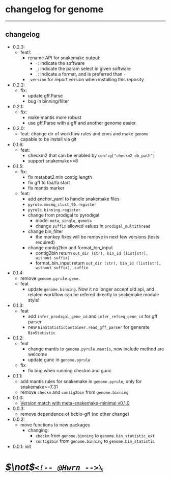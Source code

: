 <!--
 * @Date: 2023-08-07 15:18:41
 * @LastEditors: hwrn hwrn.aou@sjtu.edu.cn
 * @LastEditTime: 2024-04-22 23:03:39
 * @FilePath: /genome/changelog.md
 * @Description:
-->

changelog for genome
====================

---

## changelog

- 0.2.3:
  - feat!:
    - rename API for snakemake output:
      - `-`: indicate the software
      - `_`: indicate the param select in given software
      - `.`: indicate a format, and is preferred than `-`
    - `_version` for report version when installing this reposity
- 0.2.2:
  - fix:
    - update gff.Parse
    - bug in binning/filter
- 0.2.1:
  - fix:
    - make mantis more robust
    - use gff.Parse with a gff and another genome easier.
- 0.2.0:
  - feat: change dir of workflow rules and envs and make `genome` capable to be install via git
- 0.1.6:
  - feat:
    - checkm2 that can be enabled by `config["checkm2_db_path"]`
    - support snakemake>=8
- 0.1.5:
  - fix:
    - fix metabat2 min contig length
    - fix gff to faa/fa start
    - fix mantis marker
  - feat:
    - add anchor_yaml to handle snakemake files
    - `pyrule.mmseq_clust_95.register`
    - `pyrule.binning.register`
    - change from prodigal to pyrodigal
      - mode: `meta`, `single`, `gvmeta`
      - change `suffix` allowed values in `prodigal_multithread`
    - change bin_filter
      - the monkey fixes will be remove in next few versions (tests required)
    - change contig2bin and format_bin_input
      - contig2bin return `out_dir (str), bin_id (list[str], without suffix)`
      - format_bin_input return
          `out_dir (str), bin_id (list[str], without suffix), suffix`
- 0.1.4:
  - remove `genome.pyrule.gene`.
  - feat
    - update `genome.binning`. Now it no longer accept old api, and related workflow can be refered directly in snakemake module style!
- 0.1.3:
  - feat
    - add `infer_prodigal_gene_id` and `infer_refseq_gene_id` for gff parser
    - new `BinStatisticContainer.read_gff_parser` for generate `BinStatistic`
- 0.1.2:
  - feat
    - change mantis to `genome.pyrule.mantis`, new include method are welcome
    - update gunc in `genome.pyrule`
  - fix
    - fix bug when running checkm and gunc
- 0.1.1:
  - add mantis rules for snakemake in `genome.pyrule`, only for snakemake>=7.31
  - remove `checkm` and `contig2bin` from `genome.binning`
- 0.1.0:
  - [Version match with meta-snakemake-minimal v0.1.0](http://202.120.45.162:12080/Metabolic_Modeling/genome/releases/tag/version-0.1.0)
- 0.0.3:
  - remove dependence of bcbio-gff (no other change)
- 0.0.2:
  - move functions to new packages
    - changing:
      - `checkm` from `genome.binning` to `genome.bin_statistic_ext`
      - `contig2bin` from `genome.binning` to `genome.bin_statistic`
- 0.0.1: init

# [***$\not$`<!-- @Hwrn -->`*~~`\`~~**](README.md)
